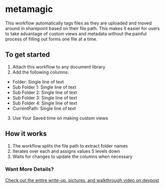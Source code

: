 # metamagic
This workflow automatically tags files as they are uploaded and moved around in sharepoint based on their file path. This makes it easier for users to take advantage of custom views and metadata without the painful process of filling out forms one file at a time. 

## To get started
1. Attach this workflow to any document library
2. Add the following columns:
- Folder: Single line of text
- Sub Folder 1: Single line of text
- Sub Folder 2: Single line of text
- Sub Folder 3: Single line of text
- Sub Folder 4: Single line of text
- CurrentPath: Single line of text
3. Use Your Saved time on making custom views

## How it works
1. The workflow splits the file path to extract folder names
2. Iterates over each and assigns values 5 levels down
3. Waits for changes to update the columns when necessary

### Want More Details?
[Check out the entire write-up, pictures, and walkthrough video on devpost](https://devpost.com/software/metamagic)
